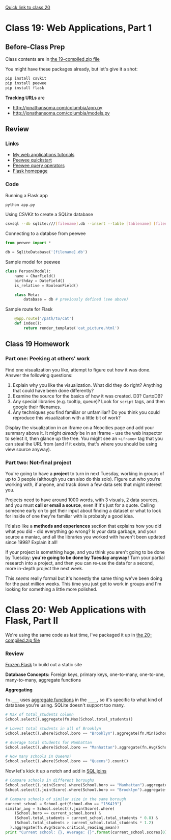 [Quick link to class 20](#class20)

# Class 19: Web Applications, Part 1


## Before-Class Prep

Class contents are in [the 19-compiled.zip file](https://github.com/jsoma/storytelling-2015/raw/master/class-19-20/19-compiled.zip)

You might have these packages already, but let's give it a shot:

````bash
pip install csvkit
pip install peewee
pip install flask
````

**Tracking URLs** are

* http://jonathansoma.com/columbia/app.py
* http://jonathansoma.com/columbia/models.py

## Review

### Links

* [My web applications tutorials](http://jonathansoma.com/tutorials/webapps/)
* [Peewee quickstart](http://docs.peewee-orm.com/en/latest/peewee/quickstart.html#quickstart)
* [Peewee query operators](http://docs.peewee-orm.com/en/latest/peewee/querying.html#query-operators)
* [Flask homepage](http://flask.pocoo.org/)

### Code

Running a Flask app
    
````bash
python app.py
````

Using CSVKit to create a SQLite database

````bash
csvsql --db sqlite:///[filename].db --insert --table [tablename] [filename].csv
````

Connecting to a databse from peewee

````python
from peewee import *

db = SqliteDatabase('[filename].db')
````

Sample model for peewee

````python
class Person(Model):
    name = CharField()
    birthday = DateField()
    is_relative = BooleanField()

    class Meta:
        database = db # previously defined (see above)
````

Sample route for Flask

````python
    @app.route('/path/to/cat')
    def index():
        return render_template('cat_picture.html')
````

## Class 19 Homework

### Part one: Peeking at others' work

Find one visualization you like, attempt to figure out how it was done. Answer the following questions:

1. Explain why you like the visualization. What did they do right? Anything that could have been done differently?
2. Examine the source for the basics of how it was created. D3? CartoDB?
3. Any special libraries (e.g. tooltip, queue)? Look for `script` tags, and then google their filenames.
4. Any techniques you find familiar or unfamiliar? Do you think you could reproduce this visualization with a little bit of work?

Display the visualization in an iframe on a Neocities page and add your summary above it. It might *already* be in an iframe - use the web inspector to select it, then glance up the tree. You might see an `<iframe>` tag that you can steal the URL from (and if it exists, that's where you should be using view source anyway).

### Part two: Not-final project

You're going to have a **project** to turn in next Tuesday, working in groups of up to 3 people (although you can also do this solo). Figure out who you're working with, if anyone, and track down a few data sets that might interest you.

Projects need to have around 1000 words, with 3 visuals, 2 data sources, and you must **call or email a source**, even if it's just for a quote. Calling someone early on to get their input about finding a dataset or what to look for inside of one they're familiar with is probably a good idea.

I'd also like a **methods and experiences** section that explains how you did what you did - did everything go wrong? Is your data garbage, and your source a maniac, and all the libraries you worked with haven't been updated since 1998? Explain it all!

If your project is something huge, and you think you aren't going to be done by Tuesday: **you're going to be done by Tuesday anyway!** Turn your partial research into a project, and then you can re-use the data for a second, more in-depth project the next week.

This *seems* really formal but it's honestly the same thing we've been doing for the past million weeks. This time you just get to work in groups and I'm looking for something a little more polished.

# Class 20: Web Applications with Flask, Part II

We're using the same code as last time, I've packaged it up in [the 20-compiled.zip file](https://github.com/jsoma/storytelling-2015/raw/master/class-19-20/20-compiled.zip)

### Review

[Frozen Flask](http://pythonhosted.org/Frozen-Flask/) to build out a static site

**Database Concepts:** Foreign keys, primary keys, one-to-many, one-to-one, many-to-many, aggregate functions

**Aggregating**

`fn.___` uses [aggregate functions](https://www.sqlite.org/lang_aggfunc.html) in the `____`, so it's specific to what kind of database you're using. SQLite doesn't support too many.

````python
# Max of total_students column
School.select().aggregate(fn.Max(School.total_students))
````

````python
# Lowest total students in all of Brooklyn
School.select().where(School.boro == "Brooklyn").aggregate(fn.Min(School.total_students))
````

````python
# Average total students for Manhattan
School.select().where(School.boro == "Manhattan").aggregate(fn.Avg(School.total_students))
````

````python
# How many schools in Queens?
School.select().where(School.boro == "Queens").count()
````

Now let's kick it up a notch and add in [SQL joins](http://blog.codinghorror.com/a-visual-explanation-of-sql-joins/)

````python
# Compare schools in different boroughs
School.select().join(Score).where(School.boro == "Manhattan").aggregate(fn.Avg(Score.critical_reading_mean))
School.select().join(Score).where(School.boro == "Brooklyn").aggregate(fn.Avg(Score.critical_reading_mean))
````

````python
# Compare schools of similar size in the same borough
current_school = School.get(School.dbn == "13K419")
similar_avg = School.select().join(Score).where(
    (School.boro == current_school.boro) & 
    (School.total_students > current_school.total_students * 0.8) & 
    (School.total_students > current_school.total_students * 1.2)
  ).aggregate(fn.Avg(Score.critical_reading_mean))
print "Current school: {}, Average: {}".format(current_school.scores[0].critical_reading_mean, similar_avg)
````